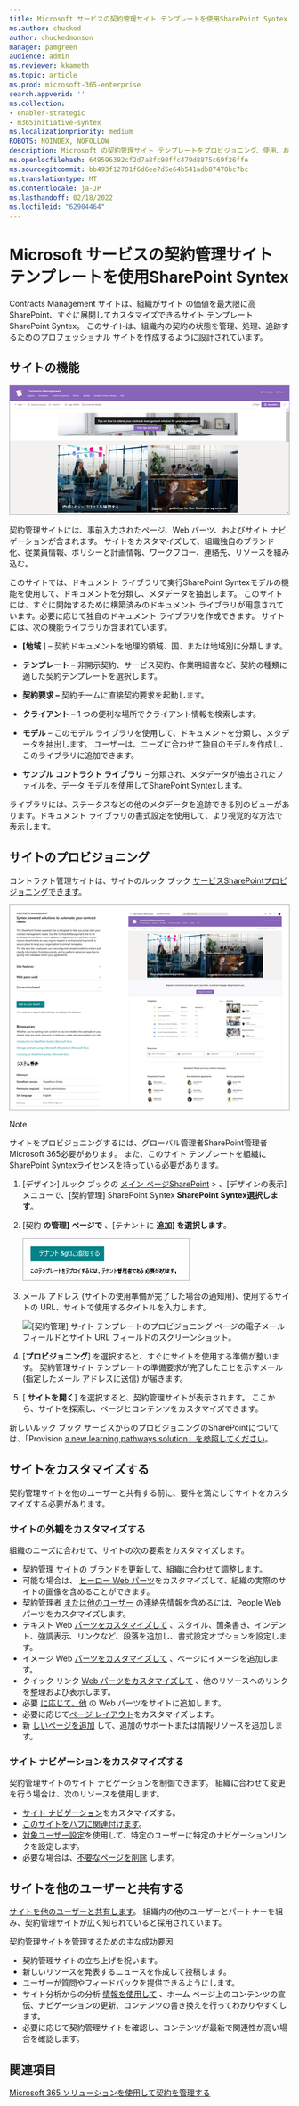 ```yaml
---
title: Microsoft サービスの契約管理サイト テンプレートを使用SharePoint Syntex
ms.author: chucked
author: chuckedmonson
manager: pamgreen
audience: admin
ms.reviewer: kkameth
ms.topic: article
ms.prod: microsoft-365-enterprise
search.appverid: ''
ms.collection:
- enabler-strategic
- m365initiative-syntex
ms.localizationpriority: medium
ROBOTS: NOINDEX, NOFOLLOW
description: Microsoft の契約管理サイト テンプレートをプロビジョニング、使用、およびカスタマイズする方法についてSharePoint Syntex。
ms.openlocfilehash: 649596392cf2d7a8fc90ffc479d8875c69f26ffe
ms.sourcegitcommit: bb493f12701f6d6ee7d5e64b541adb87470bc7bc
ms.translationtype: MT
ms.contentlocale: ja-JP
ms.lasthandoff: 02/18/2022
ms.locfileid: "62904464"
---
```

# <a name="use-the-contracts-management-site-template-for-microsoft-sharepoint-syntex"></a>Microsoft サービスの契約管理サイト テンプレートを使用SharePoint Syntex

Contracts Management サイトは、組織がサイト の価値を最大限に高SharePoint、すぐに展開してカスタマイズできるサイト テンプレートSharePoint Syntex。 このサイトは、組織内の契約の状態を管理、処理、追跡するためのプロフェッショナル サイトを作成するように設計されています。

## <a name="features-of-the-site"></a>サイトの機能

![契約管理サイト テンプレートのホーム ページのスクリーンショット。](../media/content-understanding/contracts-management-site-home-page.png)

契約管理サイトには、事前入力されたページ、Web パーツ、およびサイト ナビゲーションが含まれます。 サイトをカスタマイズして、組織独自のブランド化、従業員情報、ポリシーと計画情報、ワークフロー、連絡先、リソースを組み込む。

このサイトでは、ドキュメント ライブラリで実行SharePoint Syntexモデルの機能を使用して、ドキュメントを分類し、メタデータを抽出します。 このサイトには、すぐに開始するために構築済みのドキュメント ライブラリが用意されています。必要に応じて独自のドキュメント ライブラリを作成できます。 サイトには、次の機能ライブラリが含まれています。

- **[地域** ] – 契約ドキュメントを地理的領域、国、または地域別に分類します。

- **テンプレート** – 非開示契約、サービス契約、作業明細書など、契約の種類に適した契約テンプレートを選択します。

- **契約要求 –** 契約チームに直接契約要求を起動します。

- **クライアント** – 1 つの便利な場所でクライアント情報を検索します。

- **モデル** – このモデル ライブラリを使用して、ドキュメントを分類し、メタデータを抽出します。 ユーザーは、ニーズに合わせて独自のモデルを作成し、このライブラリに追加できます。

- **サンプル コントラクト ライブラリ** – 分類され、メタデータが抽出されたファイルを、データ モデルを使用してSharePoint Syntexします。 

ライブラリには、ステータスなどの他のメタデータを追跡できる別のビューがあります。ドキュメント ライブラリの書式設定を使用して、より視覚的な方法で表示します。

## <a name="provision-the-site"></a>サイトのプロビジョニング

コントラクト管理サイトは、サイトのルック ブック [サービスSharePointプロビジョニングできます](https://lookbook.microsoft.com/)。

![[契約管理] サイト テンプレートのプロビジョニング ページのスクリーンショット。](../media/content-understanding/contracts-management-site-provisioning-page.png)

> [!NOTE]
> サイトをプロビジョニングするには、グローバル管理者SharePoint管理者Microsoft 365必要があります。 また、このサイト テンプレートを組織にSharePoint Syntexライセンスを持っている必要があります。

1. [デザイン] ルック ブックの [メイン ページSharePoint](https://lookbook.microsoft.com/) > 、[デザインの表示] メニューで、[契約管理] SharePoint Syntex **SharePoint Syntex選択します**。

2. [契約 **の管理] ページで** 、[テナントに **追加] を選択します**。

    ![[契約管理] サイト テンプレートのプロビジョニング ページの [テナントに追加] ボタンのスクリーンショット。](../media/content-understanding/contracts-management-site-add-to-your-tenant.png)

3. メール アドレス (サイトの使用準備が完了した場合の通知用)、使用するサイトの URL、サイトで使用するタイトルを入力します。 

    ![[契約管理] サイト テンプレートのプロビジョニング ページの電子メールフィールドとサイト URL フィールドのスクリーンショット。](../media/content-understanding/contracts-management-email-and-site-url.png)

4. [**プロビジョニング**] を選択すると、すぐにサイトを使用する準備が整います。 契約管理サイト テンプレートの準備要求が完了したことを示すメール (指定したメール アドレスに送信) が届きます。

5. [ **サイトを開く**] を選択すると、契約管理サイトが表示されます。 ここから、サイトを探索し、ページとコンテンツをカスタマイズできます。 

新しいルック ブック サービスからのプロビジョニングのSharePointについては、「Provision [a new learning pathways solution」を参照してください](/office365/customlearning/custom_provision)。

## <a name="customize-the-site"></a>サイトをカスタマイズする

契約管理サイトを他のユーザーと共有する前に、要件を満たしてサイトをカスタマイズする必要があります。 

### <a name="customize-the-look-and-feel-of-your-site"></a>サイトの外観をカスタマイズする

組織のニーズに合わせて、サイトの次の要素をカスタマイズします。

- 契約管理 [サイトの](https://support.microsoft.com/office/customize-your-sharepoint-site-320b43e5-b047-4fda-8381-f61e8ac7f59b) ブランドを更新して、組織に合わせて調整します。
- 可能な場合は、 [ヒーロー Web パーツ](https://support.microsoft.com/office/use-the-hero-web-part-d57f449b-19a0-4b0d-8ce3-be5866430645)をカスタマイズして、組織の実際のサイトの画像を含めることができます。
- 契約管理者 [または他のユーザー](https://support.microsoft.com/office/show-people-profiles-on-your-page-with-the-people-web-part-7e52c5f6-2d72-48fa-a9d3-d2750765fa05) の連絡先情報を含めるには、People Web パーツをカスタマイズします。
- テキスト Web [パーツをカスタマイズして](https://support.microsoft.com/office/add-text-and-tables-to-your-page-with-the-text-web-part-729c0aa1-bc0d-41e3-9cde-c60533f2c801) 、スタイル、箇条書き、インデント、強調表示、リンクなど、段落を追加し、書式設定オプションを設定します。
- イメージ Web [パーツをカスタマイズして](https://support.microsoft.com/office/use-the-image-web-part-a63b335b-ad0a-4954-a65d-33c6af68beb2) 、ページにイメージを追加します。
- クイック リンク [Web パーツをカスタマイズして](https://support.microsoft.com/office/use-the-quick-links-web-part-e1df7561-209d-4362-96d4-469f85ab2a82) 、他のリソースへのリンクを整理および表示します。
- 必要 [に応じて、他](https://support.microsoft.com/office/using-web-parts-on-sharepoint-pages-336e8e92-3e2d-4298-ae01-d404bbe751e0) の Web パーツをサイトに追加します。
- 必要に応じて[ページ レイアウト](https://support.microsoft.com/office/add-sections-and-columns-on-a-sharepoint-modern-page-fc491eb4-f733-4825-8fe2-e1ed80bd0899)をカスタマイズします。
- 新 [しいページを追加](https://support.microsoft.com/office/create-and-use-modern-pages-on-a-sharepoint-site-b3d46deb-27a6-4b1e-87b8-df851e503dec) して、追加のサポートまたは情報リソースを追加します。

### <a name="customize-the-site-navigation"></a>サイト ナビゲーションをカスタマイズする

契約管理サイトのサイト ナビゲーションを制御できます。 組織に合わせて変更を行う場合は、次のリソースを使用します。

- [サイト ナビゲーション](https://support.microsoft.com/office/customize-the-navigation-on-your-sharepoint-site-3cd61ae7-a9ed-4e1e-bf6d-4655f0bf25ca)をカスタマイズする。
- [このサイトをハブに関連付けます](https://support.microsoft.com/office/associate-a-sharepoint-site-with-a-hub-site-ae0009fd-af04-4d3d-917d-88edb43efc05)。
- [対象ユーザー設定](https://support.microsoft.com/office/target-navigation-news-and-files-to-specific-audiences-33d84cb6-14ed-4e53-a426-74c38ea32293)を使用して、特定のユーザーに特定のナビゲーションリンクを設定します。 
- 必要な場合は、[不要なページを削除](https://support.microsoft.com/office/delete-a-page-from-a-sharepoint-site-1d4197b8-31b6-460d-906b-3fb492a51db1) します。

## <a name="share-the-site-with-others"></a>サイトを他のユーザーと共有する

[サイトを他のユーザーと共有します](https://support.microsoft.com/office/share-a-site-958771a8-d041-4eb8-b51c-afea2eae3658)。 組織内の他のユーザーとパートナーを組み、契約管理サイトが広く知られていると採用されています。

契約管理サイトを管理するための主な成功要因:

- 契約管理サイトの立ち上げを祝います。
- 新しいリソースを発表するニュースを作成して投稿します。
- ユーザーが質問やフィードバックを提供できるようにします。
- サイト分析からの分析 [情報を使用して](https://support.microsoft.com/office/view-usage-data-for-your-sharepoint-site-2fa8ddc2-c4b3-4268-8d26-a772dc55779e) 、ホーム ページ上のコンテンツの宣伝、ナビゲーションの更新、コンテンツの書き換えを行ってわかりやすくします。
- 必要に応じて契約管理サイトを確認し、コンテンツが最新で関連性が高い場合を確認します。

## <a name="see-also"></a>関連項目

[Microsoft 365 ソリューションを使用して契約を管理する](solution-manage-contracts-in-microsoft-365.md)